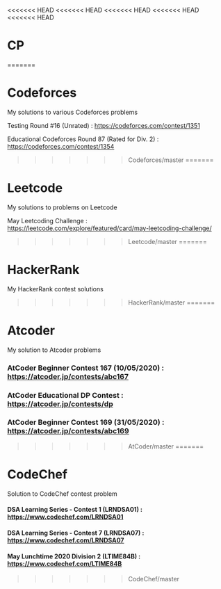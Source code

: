 <<<<<<< HEAD
<<<<<<< HEAD
<<<<<<< HEAD
<<<<<<< HEAD
<<<<<<< HEAD
# CP
=======
# Codeforces
My solutions to various Codeforces problems

Testing Round #16 (Unrated) : https://codeforces.com/contest/1351

Educational Codeforces Round 87 (Rated for Div. 2) : https://codeforces.com/contest/1354
>>>>>>> Codeforces/master
=======
# Leetcode
My solutions to problems on Leetcode

May Leetcoding Challenge : https://leetcode.com/explore/featured/card/may-leetcoding-challenge/
>>>>>>> Leetcode/master
=======
# HackerRank
My HackerRank contest solutions
>>>>>>> HackerRank/master
=======
# Atcoder
My solution to Atcoder problems

### AtCoder Beginner Contest 167 (10/05/2020) : https://atcoder.jp/contests/abc167

### AtCoder Educational DP Contest : https://atcoder.jp/contests/dp

### AtCoder Beginner Contest 169 (31/05/2020) : https://atcoder.jp/contests/abc169
>>>>>>> AtCoder/master
=======
# CodeChef
Solution to CodeChef contest problem

#### DSA Learning Series - Contest 1 (LRNDSA01) : https://www.codechef.com/LRNDSA01
#### DSA Learning Series - Contest 7 (LRNDSA07) : https://www.codechef.com/LRNDSA07
#### May Lunchtime 2020 Division 2 (LTIME84B) : https://www.codechef.com/LTIME84B
>>>>>>> CodeChef/master
